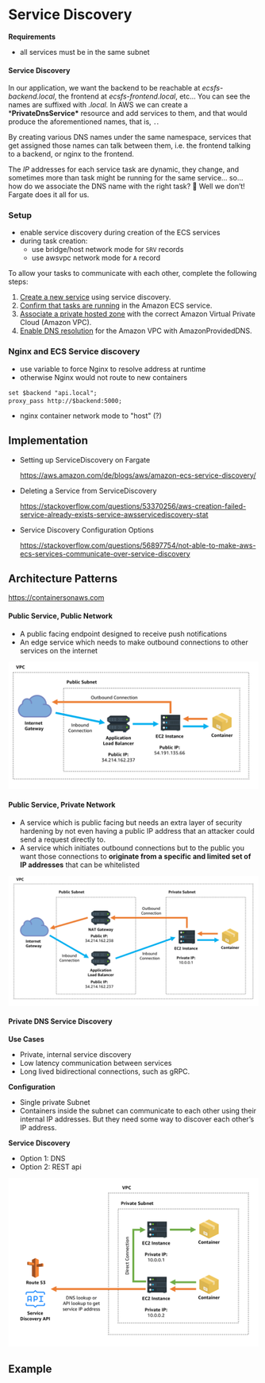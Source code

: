 # Service Discovery



**Requirements**

- all services must be in the same subnet





#### Service Discovery

In our application, we want the backend to be reachable at *ecsfs-backend.local*, the frontend at *ecsfs-frontend.local*, etc… You can see the names are suffixed with *.local.* In AWS we can create a ***PrivateDnsService\*** resource and add services to them, and that would produce the aforementioned names, that is, `.`.

By creating various DNS names under the same namespace, services that get  assigned those names can talk between them, i.e. the frontend talking to a backend, or nginx to the frontend.

The *IP* addresses  for each service task are dynamic, they change, and sometimes more than  task might be running for the same service… so… how do we associate the  DNS name with the right task? 🤔 Well we don’t! Fargate does it all for  us.



### Setup

- enable service discovery during creation of the ECS services
- during task creation:
  - use bridge/host network mode for `SRV` records
  - use awsvpc network mode for `A` record



To allow your tasks to communicate with each other, complete the following steps:

1. [Create a new service](https://docs.aws.amazon.com/AmazonECS/latest/developerguide/create-service-discovery.html) using service discovery.
2. [Confirm that tasks are running](https://docs.aws.amazon.com/AmazonECS/latest/developerguide/ecs_run_task.html) in the Amazon ECS service.
3. [Associate a private hosted zone](https://docs.aws.amazon.com/Route53/latest/DeveloperGuide/hosted-zone-private-associate-vpcs.html) with the correct Amazon Virtual Private Cloud (Amazon VPC).
4. [Enable DNS resolution](https://docs.aws.amazon.com/vpc/latest/userguide/VPC_DHCP_Options.html#AmazonDNS) for the Amazon VPC with AmazonProvidedDNS.





### Nginx and ECS Service discovery

- use variable to force Nginx to resolve address at runtime
- otherwise Nginx would not route to new containers

```
set $backend "api.local";
proxy_pass http://$backend:5000;
```

- nginx container network mode to "host" (?)







## Implementation



- Setting up ServiceDiscovery on Fargate

  https://aws.amazon.com/de/blogs/aws/amazon-ecs-service-discovery/

- Deleting a Service from ServiceDiscovery

  https://stackoverflow.com/questions/53370256/aws-creation-failed-service-already-exists-service-awsservicediscovery-stat

- Service Discovery Configuration Options

  https://stackoverflow.com/questions/56897754/not-able-to-make-aws-ecs-services-communicate-over-service-discovery









## Architecture Patterns

https://containersonaws.com

#### Public Service, Public Network

- A public facing endpoint designed to receive push notifications
- An edge service which needs to make outbound connections to other services on the internet

![public-subnet-public-lb](img/public-subnet-public-lb.png)

#### Public Service, Private Network

- A service which is public facing but needs an extra layer of security  hardening by not even having a public IP address that an attacker could  send a request directly to.
- A service which initiates outbound connections but to the public you  want those connections to **originate from a specific and limited set of  IP addresses** that can be whitelisted

![private-subnet-public-lb](img/private-subnet-public-lb.png)



#### Private DNS Service Discovery

**Use Cases**

- Private, internal service discovery
- Low latency communication between services
- Long lived bidirectional connections, such as gRPC.

**Configuration**

- Single private Subnet
- Containers inside the subnet can communicate to each other using their  internal IP addresses. But they need some way to discover each other’s  IP address.

**Service Discovery**

- Option 1: DNS
- Option 2: REST api

![private-subnet-private-service-discovery](img/private-subnet-private-service-discovery.png)

## Example





